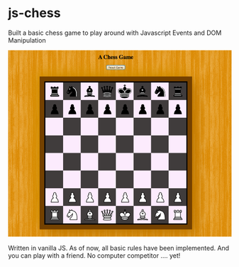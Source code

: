 # js-chess
Built a basic chess game to play around with Javascript Events and DOM Manipulation

![screen shot](screen.png)

Written in vanilla JS. As of now, all basic rules have been implemented. And you can play with a friend. No computer competitor .... yet! 